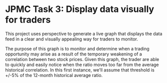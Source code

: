 # JPMC Task 3: Display data visually for traders

This project uses perspective to generate a live graph that displays the data feed in a clear and visually appealing way for traders to monitor.

The purpose of this graph is to monitor and determine when a trading opportunity may arise as a result of the temporary weakening of a correlation between two stock prices. Given this graph, the trader are able to quickly and easily notice when the ratio moves too far from the average historical correlation. In this first instance, we'll assume that threshold is +/-5% of the 12-month historical average ratio.
